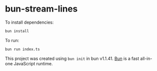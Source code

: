 # bun-stream-lines

To install dependencies:

```bash
bun install
```

To run:

```bash
bun run index.ts
```

This project was created using `bun init` in bun v1.1.41. [Bun](https://bun.sh) is a fast all-in-one JavaScript runtime.
